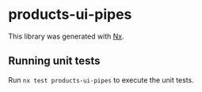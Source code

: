 # products-ui-pipes

This library was generated with [Nx](https://nx.dev).

## Running unit tests

Run `nx test products-ui-pipes` to execute the unit tests.
